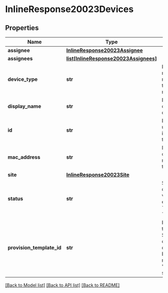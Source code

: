 # InlineResponse20023Devices

## Properties
Name | Type | Description | Notes
------------ | ------------- | ------------- | -------------
**assignee** | [**InlineResponse20023Assignee**](InlineResponse20023Assignee.md) |  | [optional] 
**assignees** | [**list[InlineResponse20023Assignees]**](InlineResponse20023Assignees.md) |  | [optional] 
**device_type** | **str** | Includes manufacturer name and the model name. | [optional] 
**display_name** | **str** | Display name of the device. | [optional] 
**id** | **str** | Device ID: unique identifier of the device. | [optional] 
**mac_address** | **str** | MAC address or serial number of the device. | [optional] 
**site** | [**InlineResponse20023Site**](InlineResponse20023Site.md) |  | [optional] 
**status** | **str** | Status of the device. The value is either &#x60;online&#x60; or &#x60;offline&#x60;. | [optional] 
**provision_template_id** | **str** | Provision template id. Supported only by some devices. Empty string represents &#x27;No value set&#x27; | [optional] 

[[Back to Model list]](../README.md#documentation-for-models) [[Back to API list]](../README.md#documentation-for-api-endpoints) [[Back to README]](../README.md)

